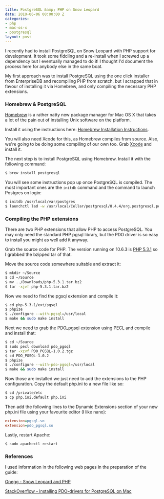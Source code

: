 ```yaml
---
title: PostgreSQL &amp; PHP on Snow Leopard
date: 2010-06-06 00:00:00 Z
categories:
- php
- mac-os-x
- postgresql
layout: post
---
```


I recently had to install PostgreSQL on Snow Leopard with PHP support for development. It took some fiddling and a re-install when I screwed up a dependency but I eventually managed to do it! I thought I'd document the process here for anybody else in the same boat.

<!-- more -->

My first approach was to install PostgreSQL using the one click installer from EnterpriseDB and recompiling PHP from scratch, but I scrapped that in favour of installing it via Homebrew, and only compiling the necessary PHP extensions.

### Homebrew & PostgreSQL

[Homebrew](http://mxcl.github.com/homebrew/) is a rather natty new package manager for Mac OS X that takes a lot of the pain out of installing Unix software on the platform.

Install it using the instructions here: [Homebrew Installation Instructions](http://wiki.github.com/mxcl/homebrew/installation).

You will also need Xcode for this, as Homebrew compiles from source. Also, we're going to be doing some compiling of our own too. Grab [Xcode](http://developer.apple.com/tools/xcode/) and install it.

The next step is to install PostgreSQL using Homebrew. Install it with the following command:

``` bash
$ brew install postgresql
```

You will see some instructions pop up once PostgreSQL is compiled. The most important ones are the `initdb` command and the command to launch Postgres on login:

``` bash
$ initdb /usr/local/var/postgres
$ launchctl lad -w /usr/local/Cellar/postgresql/8.4.4/org.postgresql.postgres.plist
```

### Compiling the PHP extensions

There are two PHP extensions that allow PHP to access PostgreSQL. You may only need the standard PHP pgsql library, but the PDO driver is so easy to install you might as well add it anyway.

Grab the source code for PHP. The version running on 10.6.3 is [PHP 5.3.1](http://php.net/get/php-5.3.1.tar.bz2/from/a/mirror) so I grabbed the bzipped tar of that.

Move the source code somewhere suitable and extract it:

``` bash
$ mkdir ~/Source
$ cd ~/Source
$ mv ../Downloads/php-5.3.1.tar.bz2
$ tar -xjvf php-5.3.1.tar.bz2
```

Now we need to find the pgsql extension and compile it:

``` bash
$ cd php-5.3.1/ext/pgsql
$ phpize
$ ./configure --with-pgsql=/usr/local
$ make && sudo make install
```

Next we need to grab the PDO_pgsql extension using PECL and compile and install that:

``` bash
$ cd ~/Source
$ sudo pecl download pdo_pgsql
$ tar -xzvf PDO_PGSQL-1.0.2.tgz
$ cd PDO_PGSQL-1.0.2
$ phpize
$ ./configure --with-pdo-pgsql=/usr/local
$ make && sudo make install
```

Now those are installed we just need to add the extensions to the PHP configuration. Copy the default php.ini to a new file like so:

``` bash
$ cd /private/etc
$ cp php.ini.default php.ini
```

Then add the following lines to the Dynamic Extensions section of your new php.ini file using your favourite editor (I like nano):

``` ini
extension=pgsql.so
extension=pdo_pgsql.so
```

Lastly, restart Apache:

``` bash
$ sudo apachectl restart
```

### References

I used information in the following web pages in the preparation of the guide:

[Gnegg - Snow Leopard and PHP](http://www.gnegg.ch/tag/snow-leopard)

[StackOverflow - Installing PDO-drivers for PostgreSQL on Mac](http://stackoverflow.com/questions/61747)
